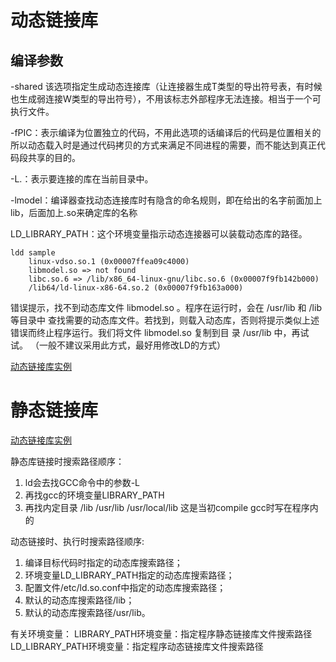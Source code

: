 # 动态链接库

## 编译参数

-shared 该选项指定生成动态连接库（让连接器生成T类型的导出符号表，有时候也生成弱连接W类型的导出符号），不用该标志外部程序无法连接。相当于一个可执行文件。

-fPIC：表示编译为位置独立的代码，不用此选项的话编译后的代码是位置相关的所以动态载入时是通过代码拷贝的方式来满足不同进程的需要，而不能达到真正代码段共享的目的。

-L.：表示要连接的库在当前目录中。

-lmodel：编译器查找动态连接库时有隐含的命名规则，即在给出的名字前面加上lib，后面加上.so来确定库的名称

 LD_LIBRARY_PATH：这个环境变量指示动态连接器可以装载动态库的路径。

```shell
ldd sample
	linux-vdso.so.1 (0x00007ffea09c4000)
	libmodel.so => not found
	libc.so.6 => /lib/x86_64-linux-gnu/libc.so.6 (0x00007f9fb142b000)
	/lib64/ld-linux-x86-64.so.2 (0x00007f9fb163a000)
```

错误提示，找不到动态库文件 libmodel.so 。程序在运行时，会在 /usr/lib 和 /lib 等目录中 查找需要的动态库文件。若找到，则载入动态库，否则将提示类似上述错误而终止程序运行。我们将文件 libmodel.so 复制到目 录 /usr/lib 中，再试试。 （一般不建议采用此方式，最好用修改LD的方式）

[动态链接库实例](sample/sample1)

# 静态链接库

[动态链接库实例](sample/sample2)


 静态库链接时搜索路径顺序： 
1. ld会去找GCC命令中的参数-L
2. 再找gcc的环境变量LIBRARY_PATH
3. 再找内定目录 /lib /usr/lib /usr/local/lib 这是当初compile gcc时写在程序内的

动态链接时、执行时搜索路径顺序:
1. 编译目标代码时指定的动态库搜索路径；
2. 环境变量LD_LIBRARY_PATH指定的动态库搜索路径；
3. 配置文件/etc/ld.so.conf中指定的动态库搜索路径；
4. 默认的动态库搜索路径/lib；
5. 默认的动态库搜索路径/usr/lib。

有关环境变量： 
LIBRARY_PATH环境变量：指定程序静态链接库文件搜索路径
LD_LIBRARY_PATH环境变量：指定程序动态链接库文件搜索路径